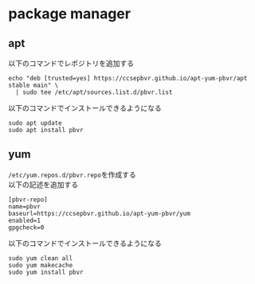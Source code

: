 # package manager
## apt
以下のコマンドでレポジトリを追加する
```
echo "deb [trusted=yes] https://ccsepbvr.github.io/apt-yum-pbvr/apt stable main" \
  | sudo tee /etc/apt/sources.list.d/pbvr.list
```

以下のコマンドでインストールできるようになる
```
sudo apt update
sudo apt install pbvr
```

## yum
`/etc/yum.repos.d/pbvr.repo`を作成する<br>
以下の記述を追加する
```
[pbvr-repo]
name=pbvr
baseurl=https://ccsepbvr.github.io/apt-yum-pbvr/yum
enabled=1
gpgcheck=0
```

以下のコマンドでインストールできるようになる
```
sudo yum clean all
sudo yum makecache
sudo yum install pbvr
```